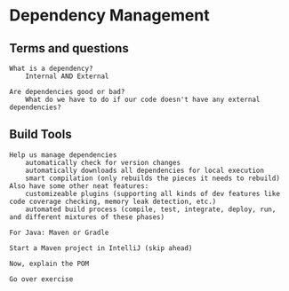 # Dependency Management

## Terms and questions
    What is a dependency?
        Internal AND External

    Are dependencies good or bad?
        What do we have to do if our code doesn't have any external dependencies?

## Build Tools
    Help us manage dependencies
        automatically check for version changes
        automatically downloads all dependencies for local execution
        smart compilation (only rebuilds the pieces it needs to rebuild)
    Also have some other neat features:
        customizeable plugins (supporting all kinds of dev features like code coverage checking, memory leak detection, etc.) 
        automated build process (compile, test, integrate, deploy, run, and different mixtures of these phases)

    For Java: Maven or Gradle

    Start a Maven project in IntelliJ (skip ahead)

    Now, explain the POM

    Go over exercise

